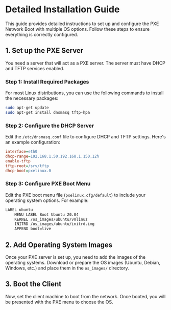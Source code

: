 
# Detailed Installation Guide

This guide provides detailed instructions to set up and configure the PXE Network Boot with multiple OS options. Follow these steps to ensure everything is correctly configured.

## 1. Set up the PXE Server
You need a server that will act as a PXE server. The server must have DHCP and TFTP services enabled.

### Step 1: Install Required Packages
For most Linux distributions, you can use the following commands to install the necessary packages:

```bash
sudo apt-get update
sudo apt-get install dnsmasq tftp-hpa
```

### Step 2: Configure the DHCP Server
Edit the `/etc/dnsmasq.conf` file to configure DHCP and TFTP settings. Here's an example configuration:

```ini
interface=eth0
dhcp-range=192.168.1.50,192.168.1.150,12h
enable-tftp
tftp-root=/srv/tftp
dhcp-boot=pxelinux.0
```

### Step 3: Configure PXE Boot Menu
Edit the PXE boot menu file (`pxelinux.cfg/default`) to include your operating system options. For example:

```bash
LABEL ubuntu
    MENU LABEL Boot Ubuntu 20.04
    KERNEL /os_images/ubuntu/vmlinuz
    INITRD /os_images/ubuntu/initrd.img
    APPEND boot=live
```

## 2. Add Operating System Images
Once your PXE server is set up, you need to add the images of the operating systems. Download or prepare the OS images (Ubuntu, Debian, Windows, etc.) and place them in the `os_images/` directory.

## 3. Boot the Client
Now, set the client machine to boot from the network. Once booted, you will be presented with the PXE menu to choose the OS.

